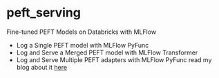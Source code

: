 # peft_serving

Fine-tuned PEFT Models on Databricks with MLFlow
- Log a Single PEFT model with MLFlow PyFunc 
- Log and Serve a Merged PEFT model with MLFlow Transformer
- Log and Serve Multiple PEFT adapters with MLFlow PyFunc read my blog about it [here](https://medium.com/@AI-on-Databricks/serve-fine-tuned-llm-with-multiple-peft-adapters-on-databricks-7ea3bcd7ae64)

